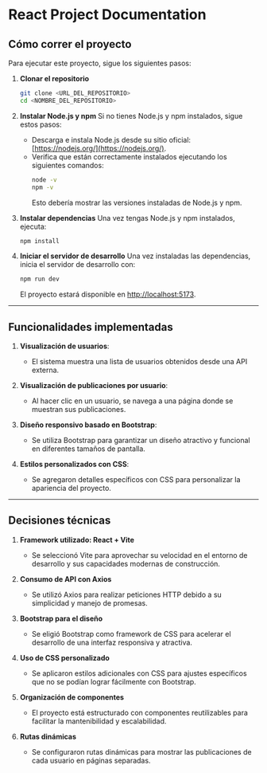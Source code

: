 # React Project Documentation

## Cómo correr el proyecto

Para ejecutar este proyecto, sigue los siguientes pasos:

1. **Clonar el repositorio**
   ```bash
   git clone <URL_DEL_REPOSITORIO>
   cd <NOMBRE_DEL_REPOSITORIO>
   ```

2. **Instalar Node.js y npm**
   Si no tienes Node.js y npm instalados, sigue estos pasos:
   - Descarga e instala Node.js desde su sitio oficial: [https://nodejs.org/](https://nodejs.org/).
   - Verifica que están correctamente instalados ejecutando los siguientes comandos:
     ```bash
     node -v
     npm -v
     ```
     Esto debería mostrar las versiones instaladas de Node.js y npm.

3. **Instalar dependencias**
   Una vez tengas Node.js y npm instalados, ejecuta:
   ```bash
   npm install
   ```

4. **Iniciar el servidor de desarrollo**
   Una vez instaladas las dependencias, inicia el servidor de desarrollo con:
   ```bash
   npm run dev
   ```
   El proyecto estará disponible en [http://localhost:5173](http://localhost:5173).

---

## Funcionalidades implementadas

1. **Visualización de usuarios**:
   - El sistema muestra una lista de usuarios obtenidos desde una API externa.

2. **Visualización de publicaciones por usuario**:
   - Al hacer clic en un usuario, se navega a una página donde se muestran sus publicaciones.

3. **Diseño responsivo basado en Bootstrap**:
   - Se utiliza Bootstrap para garantizar un diseño atractivo y funcional en diferentes tamaños de pantalla.

4. **Estilos personalizados con CSS**:
   - Se agregaron detalles específicos con CSS para personalizar la apariencia del proyecto.

---

## Decisiones técnicas

1. **Framework utilizado: React + Vite**
   - Se seleccionó Vite para aprovechar su velocidad en el entorno de desarrollo y sus capacidades modernas de construcción.

2. **Consumo de API con Axios**
   - Se utilizó Axios para realizar peticiones HTTP debido a su simplicidad y manejo de promesas.

3. **Bootstrap para el diseño**
   - Se eligió Bootstrap como framework de CSS para acelerar el desarrollo de una interfaz responsiva y atractiva.

4. **Uso de CSS personalizado**
   - Se aplicaron estilos adicionales con CSS para ajustes específicos que no se podían lograr fácilmente con Bootstrap.

5. **Organización de componentes**
   - El proyecto está estructurado con componentes reutilizables para facilitar la mantenibilidad y escalabilidad.

6. **Rutas dinámicas**
   - Se configuraron rutas dinámicas para mostrar las publicaciones de cada usuario en páginas separadas.
